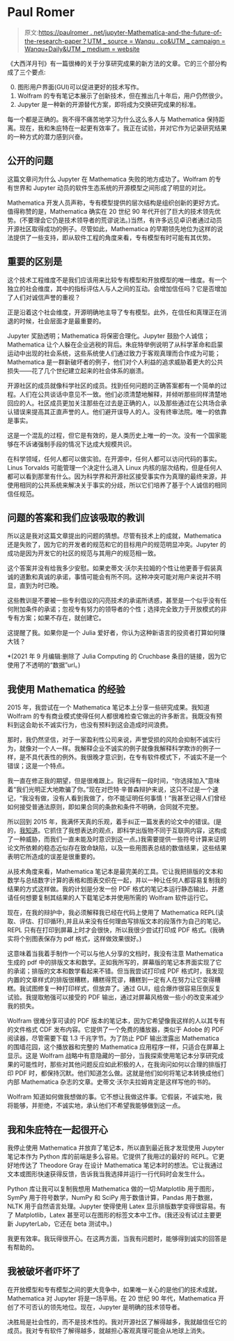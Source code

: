 # Paul Romer

> 原文:[https://paulromer . net/jupyter-Mathematica-and-the-future-of-the-research-paper？UTM _ source = Wanqu . co&UTM _ campaign = Wanqu+Daily&UTM _ medium = website](https://paulromer.net/jupyter-mathematica-and-the-future-of-the-research-paper?utm_source=wanqu.co&utm_campaign=Wanqu+Daily&utm_medium=website)

《大西洋月刊》有一篇很棒的关于分享研究成果的新方法的文章。它的三个部分构成了三个要点:

0.  图形用户界面(GUI)可以促进更好的技术写作。
1.  Wolfram 的专有笔记本展示了创新技术，但在推出几十年后，用户仍然很少。
2.  Jupyter 是一种新的开源替代方案，即将成为交换研究成果的标准。

每一个都是正确的。我不得不痛苦地学习为什么这么多人与 Mathematica 保持距离。现在，我和朱庇特在一起更有效率了。我正在试验，并对它作为记录研究结果的一种方式的潜力感到兴奋。

## 公开的问题

这篇文章问为什么 Jupyter 在 Mathematica 失败的地方成功了。Wolfram 的专有世界和 Jupyter 动员的软件生态系统的开源模型之间形成了明显的对比。

Mathematica 开发人员声称，专有模型提供的层次结构是组织创新的更好方式。值得称赞的是，Mathematica 确实在 20 世纪 90 年代开创了巨大的技术领先优势。(不要理会它仍是技术领导者的荒谬说法。)当然，有许多远见卓识者通过动员开源社区取得成功的例子。尽管如此，Mathematica 的早期领先地位为这样的说法提供了一些支持，即从软件工程的角度来看，专有模型有时可能有其优势。

## 重要的区别是

这个技术工程维度不是我们应该用来比较专有模型和开放模型的唯一维度。有一个独立的社会维度，其中的指标评估人与人之间的互动。会增加信任吗？它是否增加了人们对诚信声誉的重视？

正是沿着这个社会维度，开源明确地主导了专有模型。此外，在信任和真理正在消退的时候，社会层面才是最重要的。

Jupyter 奖励透明；Mathematica 将保密合理化。Jupyter 鼓励个人诚信；Mathematica 让个人躲在企业逃税的背后。朱庇特举例说明了从科学革命和启蒙运动中出现的社会系统，这些系统使人们通过致力于客观真理而合作成为可能；Mathematica 是一群新破坏者的例子，他们对个人利益的追求威胁着更大的公共损失——花了几个世纪建立起来的社会体系的崩溃。

开源社区的成员就像科学社区的成员。找到任何问题的正确答案都有一个简单的过程。人们在公共谈话中意见不一致。他们必须清楚地解释，并倾听那些同样清楚地回应的人。社区成员更加关注那些在过去是正确的人，以及那些通过在公共场合承认错误来提高其正直声誉的人。他们避开误导人的人。没有终审法院。唯一的依靠是事实。

这是一个混乱的过程，但它是有效的，是人类历史上唯一的一次。没有一个国家能够在不诉诸强制手段的情况下达成大规模共识。

在科学领域，任何人都可以做实验。在开源中，任何人都可以访问代码的事实。Linus Torvalds 可能管理一个决定什么进入 Linux 内核的层次结构，但是任何人都可以看到那里有什么。因为科学界和开源社区接受事实作为真理的最终来源，并使用相同的公共系统来解决关于事实的分歧，所以它们培养了基于个人诚信的相同信任规范。

## 问题的答案和我们应该吸取的教训

所以这是我对这篇文章提出的问题的猜想。尽管有技术上的成就，Mathematica 还是失败了，因为它的开发者的规范和它的目标用户的规范明显冲突。Jupyter 的成功是因为开发它的社区的规范与其用户的规范相一致。

这个答案并没有给我多少安慰。如果史蒂文·沃尔夫拉姆的个性让他更善于假装真诚的道歉和真诚的承诺，事情可能会有所不同。这种冲突可能对用户来说并不明显，直到为时已晚。

这些教训是不要被一些专利倡议的闪亮技术的承诺所诱惑，甚至是一个似乎没有任何附加条件的承诺；忽视专有努力的领导者的个性；选择完全致力于开放模式的非专有方案；如果不存在，就创建它。

这提醒了我。如果你是一个 Julia 爱好者，你认为这种新语言的投资者打算如何赚大钱？

*(2021 年 9 月编辑:删除了 Julia Computing 的 Cruchbase 条目的链接，因为它使用了不透明的“数据”url。)

## 我使用 Mathematica 的经验

2015 年，我尝试在一个 Mathematica 笔记本上分享一些研究成果。我知道 Wolfram 的专有商业模式使得任何人都很难检查它做出的许多断言。我既没有预料到这会助长不诚实行为，也没有预料到这会造成时间浪费。

那时，我仍然坚信，对于一家盈利性公司来说，声誉受损的风险会抑制不诚实行为，就像对一个人一样。我解释企业不诚实的例子就像我解释科学欺诈的例子一样，是不具代表性的例外。我很晚才意识到，在专有软件模式下，不诚实不是一个错误；这是一个特点。

我一直在修正我的期望，但是很难跟上。我记得有一段时间，“你选择加入”意味着“我们光明正大地欺骗了你。”现在对巴特·辛普森辩护来说，这只不过是一个速记，“我没有做，没有人看到我做了，你不能证明任何事情！”我甚至记得人们曾经如何接受普通法原则，即如果合同的条款和条件不明确，合同就不完整。

所以回到 2015 年，我满怀天真的乐观，着手纠正一篇发表的论文中的错误。(是的，[我知道](https://xkcd.com/386/)。它抓住了我想表达的观点，即科学出版物不同于互联网内容，这构成了一种威胁，而我们一直未能及时意识到这一点。)我需要提供一些符号计算来证明论文所依赖的稳态近似存在致命缺陷，以及一些用图表总结的数值结果，这些结果表明它所造成的误差是很重要的。

从技术角度来看，Mathematica 笔记本是最完美的工具。它让我把排版的文本和数学与总结数字计算的表格和图表交织在一起，并以一种让任何人都容易复制我的结果的方式这样做。我的计划是分发一份 PDF 格式的笔记本运行静态输出，并邀请任何想要复制其结果的人下载笔记本并使用所需的 Wolfram 软件运行它。

现在，在我的辩护中，我必须解释我已经在代码上使用了 Mathematica REPL(读取、评估、打印循环),并且从来没有任何理由写排版文本的段落作为自己的笔记。REPL 只有在打印到屏幕上时才会很快，所以我很少尝试打印成 PDF 格式。(我确实将个别图表保存为 pdf 格式，这样做效果很好。)

这意味着当我着手制作一个可以与他人分享的文档时，我没有注意 Mathematica 生成的 pdf 中的排版文本和数学。正如我所写的，屏幕版的笔记本界面实现了它的承诺；排版的文本和数学看起来不错。但当我尝试打印成 PDF 格式时，我发现内置的文章样式的排版很糟糕，糟糕得荒谬，糟糕到一定有人在努力让它变得糟糕。我试图修复一种打印样式，但放弃了。通过 GUI，组合爆炸很容易压倒反复试验。我提取勉强可以接受的 PDF 输出，通过对屏幕风格做一些小的改变来减少我的损失。

Wolfram 很难分享可读的 PDF 版本的笔记本，因为它希望像我这样的人以其专有的文件格式 CDF 发布内容。它提供了一个免费的播放器，类似于 Adobe 的 PDF 阅读器，尽管需要下载 1.3 千兆字节。为了防止 PDF 输出泄露出 Mathematica 的围墙花园，这个播放器和完整的 Mathematica 应用程序一样，只适合在屏幕上显示。这是 Wolfram 战略中有意隐藏的一部分，当我探索使用笔记本分享研究成果的可能性时，那些对其他问题反应如此积极的人，在我询问如何以合理的排版打印 PDF 时，都保持沉默。他们知道怎么做。这就是他们如何将笔记本转换成他们内部 Mathematica 杂志的文章。史蒂文·沃尔夫拉姆肯定是这样写他的书的。

Wolfram 知道如何做我想做的事。它不想让我做这件事。它假装，不诚实地，我将能够，并拒绝，不诚实地，承认他们不希望我能够做到这一点。

## 我和朱庇特在一起很开心

我停止使用 Mathematica 并放弃了笔记本，所以直到最近我才发现使用 Jupyter 笔记本作为 Python 库的前端是多么容易。它提供了我用过的最好的 REPL。它更好地传达了 Theodore Gray 在设计 Mathematica 笔记本时的想法。它让我通过文本或图形快速获得反馈，告诉我当我选择并运行一行代码时会发生什么。

Python 库让我可以复制我想用 Mathematica 做的一切:Matplotlib 用于图形，SymPy 用于符号数学，NumPy 和 SciPy 用于数值计算，Pandas 用于数据，NLTK 用于自然语言处理。Jupyter 使得使用 Latex 显示排版数学变得很容易。有了 Matplotlib，Latex 甚至可以在图形的标签文本中工作。(我还没有试过主要更新 JupyterLab，它还在 beta 测试中。)

我更有效率。我玩得很开心。在这两方面，当我有问题时，能够得到诚实的回答是有帮助的。

## 我被破坏者吓坏了

在开放模型和专有模型之间的更大竞争中，如果唯一关心的是他们的技术成就，Mathematica 对 Jupyter 将是一场平局。在 20 世纪 90 年代，Mathematica 开创了不可否认的领先地位。现在，Jupyter 是明确的技术领导者。

决胜局是社会性的，而不是技术性的。我对开源社区了解得越多，我就越信任它的成员。我对专有软件了解得越多，就越担心客观真理可能会从地球上消失。